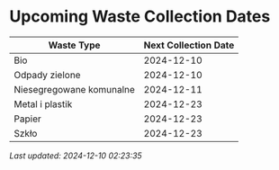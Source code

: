 # Upcoming Waste Collection Dates

| Waste Type | Next Collection Date |
|------------|----------------------|
| Bio | 2024-12-10 |
| Odpady zielone | 2024-12-10 |
| Niesegregowane komunalne | 2024-12-11 |
| Metal i plastik | 2024-12-23 |
| Papier | 2024-12-23 |
| Szkło | 2024-12-23 |


*Last updated: 2024-12-10 02:23:35*
